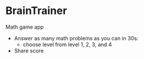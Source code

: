 # BrainTrainer
Math game app
- Answer as many math problems as you can in 30s: 
  - choose level from level 1, 2, 3, and 4 
- Share score



